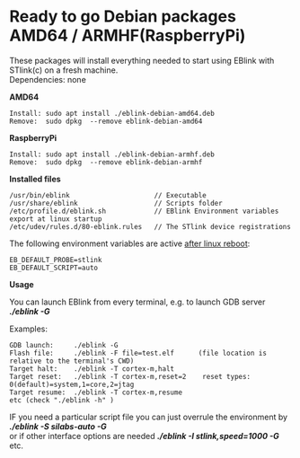 # Ready to go Debian packages AMD64 / ARMHF(RaspberryPi)

These packages will install everything needed to start using EBlink with STlink(c) on a fresh machine.  
Dependencies: none

**AMD64**
    
    Install: sudo apt install ./eblink-debian-amd64.deb
    Remove:  sudo dpkg  --remove eblink-debian-amd64
    
**RaspberryPi**

    Install: sudo apt install ./eblink-debian-armhf.deb
    Remove:  sudo dpkg  --remove eblink-debian-armhf

**Installed files**

    /usr/bin/eblink                     // Executable  
    /usr/share/eblink                   // Scripts folder  
    /etc/profile.d/eblink.sh            // EBlink Environment variables export at linux startup  
    /etc/udev/rules.d/80-eblink.rules   // The STlink device registrations  


The following environment variables are active <u>after linux reboot</u>:

    EB_DEFAULT_PROBE=stlink
    EB_DEFAULT_SCRIPT=auto

**Usage**

You can launch EBlink from every terminal, e.g. to launch GDB server **_./eblink -G_**  

Examples:

    GDB launch:     ./eblink -G
    Flash file:     ./eblink -F file=test.elf      (file location is relative to the terminal's CWD)
    Target halt:    ./eblink -T cortex-m,halt  
    Target reset:   ./eblink -T cortex-m,reset=2    reset types: 0(default)=system,1=core,2=jtag
    Target resume:  ./eblink -T cortex-m,resume
    etc (check "./eblink -h" )  

IF you need a particular script file you can just overrule the environment by **_./eblink -S silabs-auto -G_**  
or if other interface options are needed **_./eblink -I stlink,speed=1000 -G_** etc.
    
